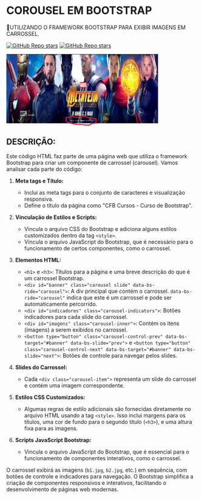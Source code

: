 # COROUSEL EM BOOTSTRAP
🌹UTILIZANDO O FRAMEWORK BOOTSTRAP PARA EXIBIR IMAGENS EM CARROSSEL.

[![GitHub Repo stars](https://img.shields.io/badge/VILHALVA-GITHUB-03A9F4?logo=github)](https://github.com/VILHALVA)
[![GitHub Repo stars](https://img.shields.io/badge/MEUS-CURSOS-03A9F4?logo=github)](https://github.com/VILHALVA?tab=repositories&q=CURSO&type=public&language=&sort=) <br>

<img src="FOTO.png" align="center" width="400"> <br>

## DESCRIÇÃO:
Este código HTML faz parte de uma página web que utiliza o framework Bootstrap para criar um componente de carrossel (carousel). Vamos analisar cada parte do código:

1. **Meta tags e Título:**
   - Inclui as meta tags para o conjunto de caracteres e visualização responsiva.
   - Define o título da página como "CFB Cursos - Curso de Bootstrap".

2. **Vinculação de Estilos e Scripts:**
   - Vincula o arquivo CSS do Bootstrap e adiciona alguns estilos customizados dentro da tag `<style>`.
   - Vincula o arquivo JavaScript do Bootstrap, que é necessário para o funcionamento de certos componentes, como o carrossel.

3. **Elementos HTML:**
   - `<h1>` e `<h3>`: Títulos para a página e uma breve descrição do que é um carrossel Bootstrap.
   - `<div id="banner" class="carousel slide" data-bs-ride="carousel">`: A div principal que contém o carrossel. `data-bs-ride="carousel"` indica que este é um carrossel e pode ser automaticamente percorrido.
   - `<div id="indicadores" class="carousel-indicators">`: Botões indicadores para cada slide do carrossel.
   - `<div id="imagens" class="carousel-inner">`: Contém os itens (imagens) a serem exibidos no carrossel.
   - `<button type="button" class="carousel-control-prev" data-bs-target="#banner" data-bs-slide="prev">` e `<button type="button" class="carousel-control-next" data-bs-target="#banner" data-bs-slide="next">`: Botões de controle para navegar pelos slides.

4. **Slides do Carrossel:**
   - Cada `<div class="carousel-item">` representa um slide do carrossel e contém uma imagem correspondente.

5. **Estilos CSS Customizados:**
   - Algumas regras de estilo adicionais são fornecidas diretamente no arquivo HTML usando a tag `<style>`. Isso inclui margens para os títulos, uma cor de fundo para o segundo título (`<h3>`), e uma altura fixa para as imagens.

6. **Scripts JavaScript Bootstrap:**
   - Vincula o arquivo JavaScript do Bootstrap, que é essencial para o funcionamento de componentes interativos, como o carrossel.

O carrossel exibirá as imagens (`b1.jpg`, `b2.jpg`, etc.) em sequência, com botões de controle e indicadores para navegação. O Bootstrap simplifica a criação de componentes responsivos e interativos, facilitando o desenvolvimento de páginas web modernas.
